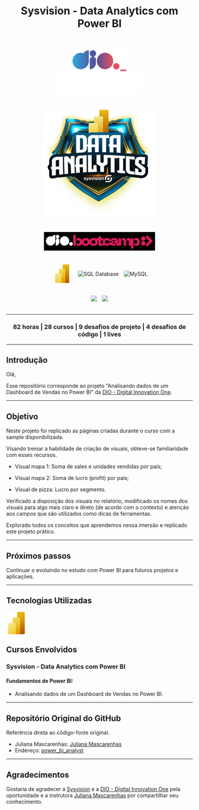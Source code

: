 <div align="center">
    <h1>Sysvision - Data Analytics com Power BI</h1>
</div>
<br><br>

<div align="center">
    <img align="center" src="assets\images\dio-logo.png" alt="Logo DIO" width="" height="60" hspace="80">
    <img align="center" src="assets\images\sysvision-logo-darkmode.png" alt="Logo Sysvision" width="" height="60" hspace="">               
</div>
<br><br>

<div align="center"><img src="assets\images\bootcamp-logo.png" alt="Logo bootcamp" width="" height="300" hspace="">
</div>
<br><br>

<div align="center">
    <img src="assets\images\bootcamp-dio.png" alt="Bootcamp DIO" width="300" height="" hspace="10">
</div>     
<br><br>

<div align="center">                           
    <img align="center" src="assets/images/power-bi.png" alt="Power Bi" height="50" hspace="10">
    <img align="center" src="https://cdn.jsdelivr.net/gh/devicons/devicon@latest/icons/azuresqldatabase/azuresqldatabase-original.svg" alt="SQL Database" height="50" hspace="10">    
    <img align="center" src="https://cdn.jsdelivr.net/gh/devicons/devicon@latest/icons/mysql/mysql-original-wordmark.svg" alt="MySQL" height="80">                
</div>
<br><br>

<div align="center">
    <img src="https://img.shields.io/badge/IN%C3%8DCIO-30%2F07%2F2024-green" hspace="5">
    <img src="https://img.shields.io/badge/T%C3%89RMINO-22%2F09%2F2024-red" hspace="5">
    
</div>
<br>
<hr>
<div align="center">
<h3>82 horas | 28 cursos | 9 desafios de projeto | 4 desafios de código | 1 lives</h3>
</div>
<hr>

## Introdução
Olá,

Esse repositório corresponde ao projeto "Analisando dados de um Dashboard de Vendas no Power BI" da [DIO - Digital Innovation One](https://www.dio.me/).
<hr>

## Objetivo

Neste projeto foi replicado as páginas criadas durante o curso com a sample disponibilizada. 

Visando treinar a habilidade de criação de visuais, obteve-se familiaridade com esses recursos. 

- Visual mapa 1: Soma de sales e unidades vendidas por país; 

- Visual mapa 2: Soma de lucro (profit) por país; 

- Visual de pizza: Lucro por segmento. 
           
 Verificado a disposição dos visuais no relatório, modificado os nomes dos visuais para algo mais claro e direto (de acordo com o contexto) e atenção aos campos que são utilizados como dicas de ferramentas.  

Explorado todos os conceitos que aprendemos nessa imersão e replicado este projeto prático. 
<br>
<hr>

## Próximos passos

Continuar o evoluindo no estudo com Power BI para futuros projetos e aplicações. 
<hr>

## Tecnologias Utilizadas

<div align=left>
    <img align=center src="assets/images/power-bi.png" alt="Power Bi" width="" height="60" hspace="5"/>
</div>

## Cursos Envolvidos
### **Sysvision - Data Analytics com Power BI** 
#### **Fundamentos de Power BI:**
- Analisando dados de um Dashboard de Vendas no Power BI.
<hr>

## Repositório Original do GitHub
Referência direta ao código-fonte original.

- Juliana Mascarenhas: [Juliana Mascarenhas](https://www.linkedin.com/in/juliana-mascarenhas-ds/)
- Endereço: [power_bi_analyst](https://github.com/julianazanelatto/power_bi_analyst)
<hr>

## Agradecimentos
Gostaria de agradecer a [Sysvision](https://www.sysvision.global/) e a [DIO - Digital Innovation One](https://www.dio.me/) pela oportunidade e a instrutora [Juliana Mascarenhas](https://www.linkedin.com/in/juliana-mascarenhas-ds/) por compartilhar seu conhecimento.
